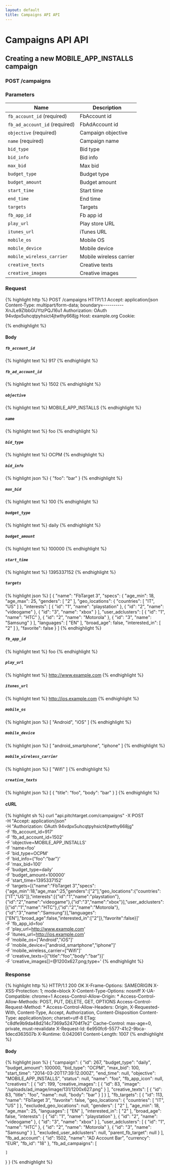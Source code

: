 ```yaml
---
layout: default
title: Campaigns API API
---
```


# Campaigns API API

## Creating a new MOBILE_APP_INSTALLS campaign

### POST /campaigns


### Parameters

Name | Description |
-----|-------------|
`fb_account_id` (required) | FbAccount id |
`fb_ad_account_id` (required) | FbAdAccount id |
`objective` (required) | Campaign objective |
`name` (required) | Campaign name |
`bid_type`  | Bid type |
`bid_info`  | Bid info |
`max_bid`  | Max bid |
`budget_type`  | Budget type |
`budget_amount`  | Budget amount |
`start_time`  | Start time |
`end_time`  | End time |
`targets`  | Targets |
`fb_app_id`  | Fb app id |
`play_url`  | Play store URL |
`itunes_url`  | iTunes URL |
`mobile_os`  | Mobile OS |
`mobile_device`  | Mobile device |
`mobile_wireless_carrier`  | Mobile wireless carrier |
`creative_texts`  | Creative texts |
`creative_images`  | Creative images |

### Request

{% highlight http %}
POST /campaigns HTTP/1.1
Accept: application/json
Content-Type: multipart/form-data; boundary=----------XnJLe9ZIbbGUYtzPQJ16u1
Authorization: OAuth 94vdpx5uhcqtpyhsict4jtwthy668jg
Host: example.org
Cookie: 

{% endhighlight %}

#### Body

##### `fb_account_id`

{% highlight text %}
917
{% endhighlight %}

##### `fb_ad_account_id`

{% highlight text %}
1502
{% endhighlight %}

##### `objective`

{% highlight text %}
MOBILE_APP_INSTALLS
{% endhighlight %}

##### `name`

{% highlight text %}
foo
{% endhighlight %}

##### `bid_type`

{% highlight text %}
OCPM
{% endhighlight %}

##### `bid_info`

{% highlight json %}
{
  "foo": "bar"
}
{% endhighlight %}

##### `max_bid`

{% highlight text %}
100
{% endhighlight %}

##### `budget_type`

{% highlight text %}
daily
{% endhighlight %}

##### `budget_amount`

{% highlight text %}
100000
{% endhighlight %}

##### `start_time`

{% highlight text %}
1395337152
{% endhighlight %}

##### `targets`

{% highlight json %}
[
  {
    "name": "FbTarget 3",
    "specs": {
      "age_min": 18,
      "age_max": 25,
      "genders": [
        "2"
      ],
      "geo_locations": {
        "countries": [
          "IT",
          "US"
        ]
      },
      "interests": [
        {
          "id": "1",
          "name": "playstation"
        },
        {
          "id": "2",
          "name": "videogame"
        },
        {
          "id": "3",
          "name": "xbox"
        }
      ],
      "user_adclusters": [
        {
          "id": "1",
          "name": "HTC"
        },
        {
          "id": "2",
          "name": "Motorola"
        },
        {
          "id": "3",
          "name": "Samsung"
        }
      ],
      "languages": [
        "EN"
      ],
      "broad_age": false,
      "interested_in": [
        "2"
      ]
    },
    "favorite": false
  }
]
{% endhighlight %}

##### `fb_app_id`

{% highlight text %}
foo
{% endhighlight %}

##### `play_url`

{% highlight text %}
http://www.example.com
{% endhighlight %}

##### `itunes_url`

{% highlight text %}
http://ios.example.com
{% endhighlight %}

##### `mobile_os`

{% highlight json %}
[
  "Android",
  "iOS"
]
{% endhighlight %}

##### `mobile_device`

{% highlight json %}
[
  "android_smartphone",
  "iphone"
]
{% endhighlight %}

##### `mobile_wireless_carrier`

{% highlight json %}
[
  "Wifi"
]
{% endhighlight %}

##### `creative_texts`

{% highlight json %}
[
  {
    "title": "foo",
    "body": "bar"
  }
]
{% endhighlight %}


#### cURL

{% highlight sh %}
curl "api.pitchtarget.com/campaigns" -X POST \
	-H "Accept: application/json" \
	-H "Authorization: OAuth 94vdpx5uhcqtpyhsict4jtwthy668jg" \
	-F 'fb_account_id=917' \
	-F 'fb_ad_account_id=1502' \
	-F 'objective=MOBILE_APP_INSTALLS' \
	-F 'name=foo' \
	-F 'bid_type=OCPM' \
	-F 'bid_info={"foo":"bar"}' \
	-F 'max_bid=100' \
	-F 'budget_type=daily' \
	-F 'budget_amount=100000' \
	-F 'start_time=1395337152' \
	-F 'targets=[{"name":"FbTarget 3","specs":{"age_min":18,"age_max":25,"genders":["2"],"geo_locations":{"countries":["IT","US"]},"interests":[{"id":"1","name":"playstation"},{"id":"2","name":"videogame"},{"id":"3","name":"xbox"}],"user_adclusters":[{"id":"1","name":"HTC"},{"id":"2","name":"Motorola"},{"id":"3","name":"Samsung"}],"languages":["EN"],"broad_age":false,"interested_in":["2"]},"favorite":false}]' \
	-F 'fb_app_id=foo' \
	-F 'play_url=http://www.example.com' \
	-F 'itunes_url=http://ios.example.com' \
	-F 'mobile_os=["Android","iOS"]' \
	-F 'mobile_device=["android_smartphone","iphone"]' \
	-F 'mobile_wireless_carrier=["Wifi"]' \
	-F 'creative_texts=[{"title":"foo","body":"bar"}]' \
	-F 'creative_images[]=@1200x627.png;type='
{% endhighlight %}

### Response

{% highlight http %}
HTTP/1.1 200 OK
X-Frame-Options: SAMEORIGIN
X-XSS-Protection: 1; mode=block
X-Content-Type-Options: nosniff
X-UA-Compatible: chrome=1
Access-Control-Allow-Origin: *
Access-Control-Allow-Methods: POST, PUT, DELETE, GET, OPTIONS
Access-Control-Request-Method: *
Access-Control-Allow-Headers: Origin, X-Requested-With, Content-Type, Accept, Authorization, Content-Disposition
Content-Type: application/json; charset=utf-8
ETag: "c8dfe9b9da48d214c7369a524704f7e2"
Cache-Control: max-age=0, private, must-revalidate
X-Request-Id: 6e950fc6-5577-41c2-9bca-1decd363507b
X-Runtime: 0.042061
Content-Length: 1007
{% endhighlight %}

#### Body

{% highlight json %}
{
  "campaign": {
    "id": 267,
    "budget_type": "daily",
    "budget_amount": 100000,
    "bid_type": "OCPM",
    "max_bid": 100,
    "start_time": "2014-03-20T17:39:12.000Z",
    "end_time": null,
    "objective": "MOBILE_APP_INSTALLS",
    "status": null,
    "name": "foo",
    "fb_app_icon": null,
    "creatives": [
      {
        "id": 199,
        "creative_images": [
          {
            "id": 83,
            "image": "/uploads/ad_image/image/131/1200x627.png"
          }
        ],
        "creative_texts": [
          {
            "id": 83,
            "title": "foo",
            "name": null,
            "body": "bar"
          }
        ]
      }
    ],
    "fb_targets": [
      {
        "id": 113,
        "name": "FbTarget 3",
        "favorite": false,
        "geo_locations": {
          "countries": [
            "IT",
            "US"
          ]
        },
        "excluded_geo_locations": null,
        "genders": [
          "2"
        ],
        "age_min": 18,
        "age_max": 25,
        "languages": [
          "EN"
        ],
        "interested_in": [
          "2"
        ],
        "broad_age": false,
        "interests": [
          {
            "id": "1",
            "name": "playstation"
          },
          {
            "id": "2",
            "name": "videogame"
          },
          {
            "id": "3",
            "name": "xbox"
          }
        ],
        "user_adclusters": [
          {
            "id": "1",
            "name": "HTC"
          },
          {
            "id": "2",
            "name": "Motorola"
          },
          {
            "id": "3",
            "name": "Samsung"
          }
        ],
        "excluded_user_adclusters": null,
        "parent_fb_target": null
      }
    ],
    "fb_ad_account": {
      "id": 1502,
      "name": "AD Account Bar",
      "currency": "EUR",
      "fb_id": "18"
    },
    "fb_ad_campaigns": [

    ]
  }
}
{% endhighlight %}

